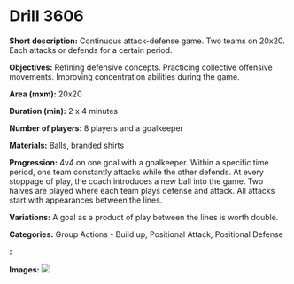 # Drill 3606

**Short description:**
Continuous attack-defense game. Two teams on 20x20. Each attacks or defends for a certain period.

**Objectives:**
Refining defensive concepts. Practicing collective offensive movements. Improving concentration abilities during the game.

**Area (mxm):**
20x20

**Duration (min):**
2 x 4 minutes

**Number of players:**
8 players and a goalkeeper

**Materials:**
Balls, branded shirts

**Progression:**
4v4 on one goal with a goalkeeper. Within a specific time period, one team constantly attacks while the other defends. At every stoppage of play, the coach introduces a new ball into the game. Two halves are played where each team plays defense and attack. All attacks start with appearances between the lines.

**Variations:**
A goal as a product of play between the lines is worth double.

**Categories:**
Group Actions - Build up, Positional Attack, Positional Defense

**:**


**Images:**
![](https://www.coachingfutsal.com/\images\793b28b6-2d7f-4296-a266-0dd832f906ad_315.png)

